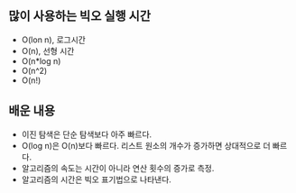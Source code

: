 ## 많이 사용하는 빅오 실행 시간

* O(lon n), 로그시간
* O(n), 선형 시간
* O(n*log n)
* O(n^2)
* O(n!)

## 배운 내용

* 이진 탐색은 단순 탐색보다 아주 빠르다.
* O(log n)은 O(n)보다 빠르다. 리스트 원소의 개수가 증가하면 상대적으로 더 빠르다.
* 알고리즘의 속도는 시간이 아니라 연산 횟수의 증가로 측정.
* 알고리즘의 시간은 빅오 표기법으로 나타낸다.


